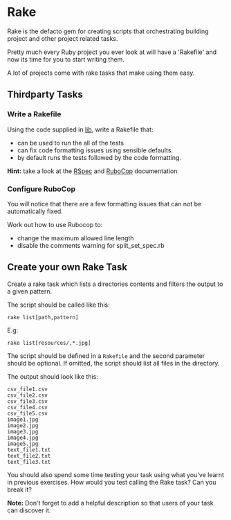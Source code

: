 # Rake

Rake is the defacto gem for creating scripts that orchestrating building project and other project related tasks.

Pretty much every Ruby project you ever look at will have a 'Rakefile' and now its time for you to start writing them.

A lot of projects come with rake tasks that make using them easy.


## Thirdparty Tasks


### Write a Rakefile

Using the code supplied in [lib](./lib), write a Rakefile that:

- can be used to run the all of the tests
- can fix code formatting issues using sensible defaults.
- by default runs the tests followed by the code formatting.

**Hint:** take a look at the [RSpec](https://www.relishapp.com/rspec/rspec-core/docs/command-line/rake-task) and [RuboCop](https://github.com/bbatsov/rubocop) documentation


### Configure RuboCop

You will notice that there are a few formatting issues that can not be automatically fixed.

Work out how to use Rubocop to:

- change the maximum allowed line length
- disable the comments warning for split_set_spec.rb


## Create your own Rake Task

Create a rake task which lists a directories contents and filters the output to a given pattern.

The script should be called like this:

```
rake list[path,pattern]
```

E.g:

```
rake list[resources/,*.jpg]
```

The script should be defined in a `Rakefile` and the second parameter should be optional. If omitted, the script should list all files in the directory.

The output should look like this:

```
csv_file1.csv
csv_file2.csv
csv_file3.csv
csv_file4.csv
csv_file5.csv
image1.jpg
image2.jpg
image3.jpg
image4.jpg
image5.jpg
text_file1.txt
text_file2.txt
text_file3.txt
```

You should also spend some time testing your task using what you've learnt in previous exercises. How would you test calling the Rake task? Can you break it?

**Note:** Don't forget to add a helpful description so that users of your task can discover it.
